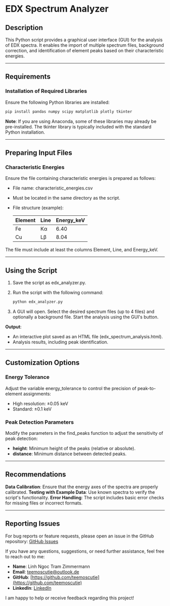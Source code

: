 # EDX Spectrum Analyzer
## Description
This Python script provides a graphical user interface (GUI) for the analysis of EDX spectra. It enables the import of multiple spectrum files, background correction, and identification of element peaks based on their characteristic energies.

---

## Requirements

### Installation of Required Libraries
Ensure the following Python libraries are installed:

```bash
pip install pandas numpy scipy matplotlib plotly tkinter
```

**Note**: If you are using Anaconda, some of these libraries may already be pre-installed. The tkinter library is typically included with the standard Python installation.

---

## Preparing Input Files

### Characteristic Energies
Ensure the file containing characteristic energies is prepared as follows:

- File name: characteristic_energies.csv
- Must be located in the same directory as the script.
- File structure (example):
  
  | Element | Line  | Energy_keV |
  |---------|-------|------------|
  | Fe      | Kα    | 6.40       |
  | Cu      | Lβ    | 8.04       |

The file must include at least the columns Element, Line, and Energy_keV.

---

## Using the Script

1. Save the script as edx_analyzer.py.
2. Run the script with the following command:

   ```bash
   python edx_analyzer.py
   ```
   
3. A GUI will open. Select the desired spectrum files (up to 4 files) and optionally a background file.
Start the analysis using the GUI's button.

**Output**:

- An interactive plot saved as an HTML file (edx_spectrum_analysis.html).
- Analysis results, including peak identification.

---

## Customization Options

### Energy Tolerance
Adjust the variable energy_tolerance to control the precision of peak-to-element assignments:

- High resolution: ±0.05 keV
- Standard: ±0.1 keV

### Peak Detection Parameters
Modify the parameters in the find_peaks function to adjust the sensitivity of peak detection:

- **height**: Minimum height of the peaks (relative or absolute).
- **distance**: Minimum distance between detected peaks.

---

## Recommendations

**Data Calibration**: Ensure that the energy axes of the spectra are properly calibrated.
**Testing with Example Data**: Use known spectra to verify the script's functionality.
**Error Handling**: The script includes basic error checks for missing files or incorrect formats.

---
## Reporting Issues
For bug reports or feature requests, please open an issue in the GitHub repository: [GitHub Issues](https://github.com/teemoscutie/cute-edx-analyzer/issues)

If you have any questions, suggestions, or need further assistance, feel free to reach out to me:

- **Name**: Linh Ngoc Tram Zimmermann
- **Email**: teemoscutie@outlook.de
- **GitHub**: [https://github.com/teemoscutie](https://github.com/teemoscutie)
- **LinkedIn**: [LinkedIn](https://www.linkedin.com/in/linh-zimmermann)

I am happy to help or receive feedback regarding this project!
